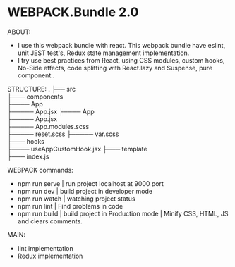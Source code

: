 # WEBPACK.Bundle 2.0

  ABOUT:
  - I use this webpack bundle with react. This webpack bundle have eslint, unit JEST test's, Redux state management implementation.
  - I try use best practices from React, using CSS modules, custom hooks, No-Side effects, code splitting with React.lazy and Suspense, pure component..
  
  STRUCTURE:
    .
    ├── src                   
    ├─── components                   
    ├──── App                     
    ├───── App.jsx
    ├──── App                     
    ├───── App.jsx                   
    ├───── App.modules.scss                  
    ├───── reset.scss
    ├───── var.scss              
    ├─── hooks                
    ├──── useAppCustomHook.jsx 
    ├─── template                 
    ├─── index.js 


  WEBPACK commands:
  - npm run serve | run project localhost at 9000 port
  - npm run dev   | build project in developer mode
  - npm run watch | watching project status
  - npm run lint  | Find problems in code
  - npm run build | build project in Production mode | Minify CSS, HTML, JS and clears comments.

  MAIN:
  - lint implementation
  - Redux implementation

  

